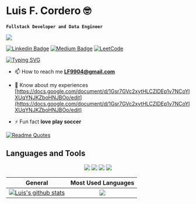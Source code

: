 # Luis F. Cordero 🤓

**`Fullstack Developer and Data Engineer`**

![](https://komarev.com/ghpvc/?username=luisc8487)

[![Linkedin Badge](https://img.shields.io/badge/-LinkedIn-0e76a8?style=flat-square&logo=Linkedin&logoColor=white)](https://linkedin.com/in/luisfcordero4)
[![Medium Badge](https://img.shields.io/badge/Medium-12100E?style=flat-square&logo=Medium&logoColor=white)](https://medium.com/@lf9904)
[![LeetCode](https://img.shields.io/badge/LeetCode-000000?style=flat-square&logo=LeetCode&logoColor=#d16c06)](https://www.leetcode.com/luisc4)

[![Typing SVG](https://readme-typing-svg.herokuapp.com?color=635DF7&lines=Frameworks+Enthusiast;Creative+Developer;Continuous+Learner;Problem+Solver)](https://git.io/typing-svg)

- 📫 How to reach me **LF9904@gmail.com**

- 📄 Know about my experiences [https://docs.google.com/document/d/1Gsr7GVc2xytHLCZlDEp1v7NCoYlXUqYNJKZboHNJBOo/edit](https://docs.google.com/document/d/1Gsr7GVc2xytHLCZlDEp1v7NCoYlXUqYNJKZboHNJBOo/edit)

- ⚡ Fun fact **love play soccer**

[![Readme Quotes](https://quotes-github-readme.vercel.app/api?type=horizontal&theme=dracula&quote=The+body+should+be+treated+rigorously,+that+it+may+not+be+disobedient+to+the+mind.&author=Lucius+Annaeus+Seneca
)](https://github.com/piyushsuthar/github-readme-quotes)

## Languages and Tools
<p align="center">
  <img src="https://skillicons.dev/icons?i=js,html,css,bash,py" />
  <img src="https://skillicons.dev/icons?i=react,jquery,java,express,nodejs" />
  <img src="https://skillicons.dev/icons?i=aws,git,github,vscode,postgres" />
  <img src="https://skillicons.dev/icons?i=postman,webflow,bootstrap,figma,tailwind," />
</p>


| General      | Most Used Languages |
|--------------|:----------:|
|    <a href="https://github.com/luisc8487/luisc8487"><img align="center" src="https://github-readme-stats.vercel.app/api?username=luisc8487&count_private=true&show_icons=true&include_all_commits=true&theme=blue-green&hide_border=true" alt="Luis's github stats" /></a> | <a href="https://github.com/luisc8487/luisc8487"><img align="center" src="https://github-readme-stats.vercel.app/api/top-langs/?username=luisc8487&langs_count=5" /></a>

